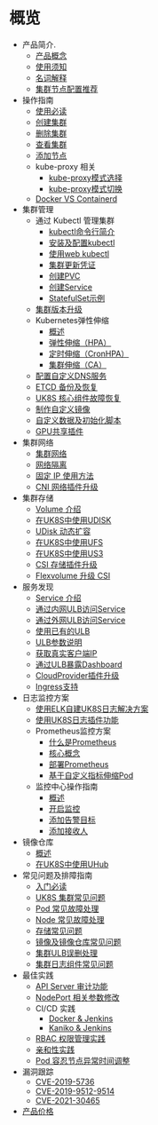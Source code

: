 # 概览

<!--* [新手引导](/uk8s/readme2)-->

- 产品简介.
  - [产品概念](/uk8s/introduction/whatisuk8s)
  - [使用须知](/uk8s/introduction/restriction)
  - [名词解释](/uk8s/introduction/concept)
  <!--* [漏洞修复记录](/uk8s/introduction/vulnerability/README)-->
  - [集群节点配置推荐](/uk8s/introduction/node_requirements)
- 操作指南
  - [使用必读](/uk8s/userguide/before_start)
  - [创建集群](/uk8s/userguide/createcluster)
  - [删除集群](/uk8s/userguide/deletecluster)
  - [查看集群](/uk8s/userguide/describecluster)
  - [添加节点](/uk8s/userguide/addnode)
  - kube-proxy 相关
    - [kube-proxy模式选择](/uk8s/userguide/kubeproxy_mode)
    - [kube-proxy模式切换](/uk8s/userguide/kubeproxy_edit)
  - [Docker VS Containerd](/uk8s/userguide/docker_vs_containerd)
- 集群管理
  - 通过 Kubectl 管理集群
    - [kubectl命令行简介](/uk8s/manageviakubectl/intro_of_kubectl)
    - [安装及配置kubectl](/uk8s/manageviakubectl/connectviakubectl)
    - [使用web kubectl](/uk8s/manageviakubectl/webterminal)
    - [集群更新凭证](/uk8s/manageviakubectl/reset_token)
    - [创建PVC](/uk8s/manageviakubectl/createpvc)
    - [创建Service](/uk8s/manageviakubectl/createservice)
    - [StatefulSet示例](/uk8s/manageviakubectl/sts_example)
  - [集群版本升级](/uk8s/administercluster/cluster_version_update)
  - Kubernetes弹性伸缩
    - [概述](/uk8s/administercluster/autoscaling/intro)
    - [弹性伸缩（HPA）](/uk8s/administercluster/autoscaling/hpa)
    - [定时伸缩（CronHPA）](/uk8s/administercluster/autoscaling/cronhpa)
    - [集群伸缩（CA）](/uk8s/administercluster/autoscaling/ca)
  - [配置自定义DNS服务](/uk8s/administercluster/custom_dns_service)
  - [ETCD 备份及恢复](/uk8s/administercluster/etcd_backup)
  - [UK8S 核心组件故障恢复](/uk8s/administercluster/k8splugin_restore)
  - [制作自定义镜像](/uk8s/administercluster/custom_image)
  - [自定义数据及初始化脚本](/uk8s/administercluster/cloud_init)
  - [GPU共享插件](/uk8s/administercluster/gpu-share)
- 集群网络
  - [集群网络](/uk8s/network/uk8s_network)
  - [网络隔离](/uk8s/network/networkpolicy)
  - [固定 IP 使用方法](/uk8s/network/static_ip)
  - [CNI 网络插件升级](/uk8s/network/cni_update)
- 集群存储
  - [Volume 介绍](/uk8s/volume/intro)
  - [在UK8S中使用UDISK](/uk8s/volume/udisk)
  - [UDisk 动态扩容](/uk8s/volume/expandvolume)
  <!-- * [在UK8S中使用已有UDISK](/uk8s/volume/statusudisk) -->
  - [在UK8S中使用UFS](/uk8s/volume/ufs)
  <!-- * [动态PV使用UFS](/uk8s/volume/dynamic_ufs)-->
  - [在UK8S中使用US3](/uk8s/volume/ufile)
  - [CSI 存储插件升级](/uk8s/volume/CSI_update)
  - [Flexvolume 升级 CSI](/uk8s/volume/flexv_csi)
- 服务发现
  - [Service 介绍](/uk8s/service/intro)
  - [通过内网ULB访问Service](/uk8s/service/internalservice)
  - [通过外网ULB访问Service](/uk8s/service/externalservice)
  - [使用已有的ULB](/uk8s/service/ulb_designation)
  - [ULB参数说明](/uk8s/service/annotations)
  <!-- * [ULB属性修改的处理方法](/uk8s/service/change_ulb_name)-->
  - [获取真实客户端IP](/uk8s/service/getresourceip)
  - [通过ULB暴露Dashboard](/uk8s/service/dashboard)
  - [CloudProvider插件升级](/uk8s/service/cp_update)
  - [Ingress支持](/uk8s/service/ingress/README)
- 日志监控方案
  - [使用ELK自建UK8S日志解决方案](/uk8s/log/elastic_filebeat_kibana_solution)
  - [使用UK8S日志插件功能](/uk8s/log/ELKplugin)
  - Prometheus监控方案
    - [什么是Prometheus](/uk8s/monitor/prometheus/intro)
    - [核心概念](/uk8s/monitor/prometheus/concept)
    - [部署Prometheus](/uk8s/monitor/prometheus/installprometheus)
    - [基于自定义指标伸缩Pod](/uk8s/monitor/prometheus/autoscale_on_custom_metrics.md)
  - 监控中心操作指南
    - [概述](/uk8s/monitor/prometheusplugin/intro.md)
    - [开启监控](/uk8s/monitor/prometheusplugin/startmonitor.md)
    - [添加告警目标](/uk8s/monitor/prometheusplugin/addmonitortarget.md)
    - [添加接收人](/uk8s/monitor/prometheusplugin/addreceiver.md)
- 镜像仓库
  - [概述](/uk8s/dockerhub/outline)
  - [在UK8S中使用UHub](/uk8s/dockerhub/using_uhub_in_uk8s)
- 常见问题及排障指南
  - [入门必读](/uk8s/troubleshooting/startguide)
  - [UK8S 集群常见问题](/uk8s/troubleshooting/k8s_debug_summary)
  <!--* [集群常见问题](/uk8s/q/cluster)-->
  - [Pod 常见故障处理](/uk8s/troubleshooting/pod_debug_summary)
    <!--* [概述](/uk8s/troubleshooting/pod_debug_summary)-->
  - [Node 常见故障处理](/uk8s/troubleshooting/node_debug_summary)
    <!--* [概述](/uk8s/troubleshooting/node_debug_summary)
      * [预防OOM](/uk8s/troubleshooting/prevent_oom)-->
  - [存储常见问题](/uk8s/troubleshooting/storage)
  - [镜像及镜像仓库常见问题](/uk8s/troubleshooting/registry)
  <!--* [容器常见问题](/uk8s/q/container) -->
  - [集群ULB误删处理](/uk8s/troubleshooting/ulb_undelete)
  - [集群日志组件常见问题](/uk8s/troubleshooting/log_elk_summary.md)
- 最佳实践
  - [API Server 审计功能](/uk8s/bestpractice/apiserver_audit)
  - [NodePort 相关参数修改](/uk8s/bestpractice/modify_nodeport)
  - CI/CD 实践
    - [Docker & Jenkins](/uk8s/bestpractice/cicd)
    - [Kaniko & Jenkins](/uk8s/bestpractice/cicd_containerd)
  - [RBAC 权限管理实践](/uk8s/bestpractice/rbac_practice)
  - [亲和性实践](/uk8s/bestpractice/affinity)
  - [Pod 容忍节点异常时间调整](/uk8s/bestpractice/taint_base_eviction)
- 漏洞跟踪
  - [CVE-2019-5736](/uk8s/vulnerability/cve-2019-5736.md)
  - [CVE-2019-9512-9514](/uk8s/vulnerability/cve-2019-9512-9514.md)
  - [CVE-2021-30465](/uk8s/vulnerability/cve-2021-30465.md)
- [产品价格](/uk8s/price)

<!--* 应用商店
    * [关于应用商店](/uk8s/helm/abouthelm)
    * [安装使用应用商店](/uk8s/helm/init)
    * [安装应用](/uk8s/helm/install)
    * [管理应用](/uk8s/helm/manager)
     * [一键安装应用](/uk8s/helm/installapp) -->
     
     
     
     
